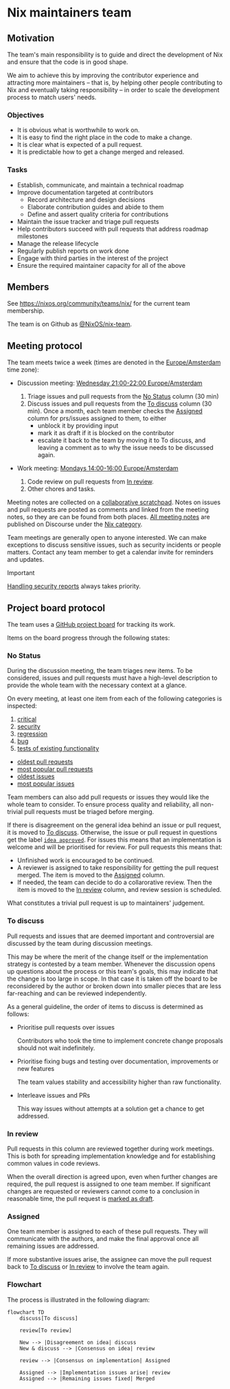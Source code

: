 # Nix maintainers team

## Motivation

The team's main responsibility is to guide and direct the development of Nix and ensure that the code is in good shape.

We aim to achieve this by improving the contributor experience and attracting more maintainers – that is, by helping other people contributing to Nix and eventually taking responsibility – in order to scale the development process to match users' needs.

### Objectives

- It is obvious what is worthwhile to work on.
- It is easy to find the right place in the code to make a change.
- It is clear what is expected of a pull request.
- It is predictable how to get a change merged and released.

### Tasks

- Establish, communicate, and maintain a technical roadmap
- Improve documentation targeted at contributors
  - Record architecture and design decisions
  - Elaborate contribution guides and abide to them
  - Define and assert quality criteria for contributions
- Maintain the issue tracker and triage pull requests
- Help contributors succeed with pull requests that address roadmap milestones
- Manage the release lifecycle
- Regularly publish reports on work done
- Engage with third parties in the interest of the project
- Ensure the required maintainer capacity for all of the above

## Members

See https://nixos.org/community/teams/nix/ for the current team membership.

The team is on Github as [@NixOS/nix-team](https://github.com/orgs/NixOS/teams/nix-team).

## Meeting protocol

The team meets twice a week (times are denoted in the [Europe/Amsterdam](https://en.m.wikipedia.org/wiki/Time_in_the_Netherlands) time zone):

- Discussion meeting: [Wednesday 21:00-22:00 Europe/Amsterdam](https://www.google.com/calendar/event?eid=ZG5rZzNyajRjajducGV2NGY5aGkzYWIwdnJfMjAyNDA1MDhUMTkwMDAwWiBiOW81MmZvYnFqYWs4b3E4bGZraGczdDBxZ0Bn)

  1. Triage issues and pull requests from the [No Status](#no-status) column (30 min)
  2. Discuss issues and pull requests from the [To discuss](#to-discuss) column (30 min).
     Once a month, each team member checks the [Assigned](#assigned) column for prs/issues assigned to them, to either
       - unblock it by providing input
       - mark it as draft if it is blocked on the contributor
       - escalate it back to the team by moving it to To discuss, and leaving a comment as to why the issue needs to be discussed again.

- Work meeting: [Mondays 14:00-16:00 Europe/Amsterdam](https://www.google.com/calendar/event?eid=Ym52NDdzYnRic2NzcDcybjZiNDhpNzhpa3NfMjAyNDA1MTNUMTIwMDAwWiBiOW81MmZvYnFqYWs4b3E4bGZraGczdDBxZ0Bn)

  1. Code review on pull requests from [In review](#in-review).
  2. Other chores and tasks.

Meeting notes are collected on a [collaborative scratchpad](https://pad.lassul.us/Cv7FpYx-Ri-4VjUykQOLAw).
Notes on issues and pull requests are posted as comments and linked from the meeting notes, so they are can be found from both places.
[All meeting notes](https://discourse.nixos.org/search?expanded=true&q=Nix%20team%20meeting%20minutes%20%23%20%23dev%3Anix%20in%3Atitle%20order%3Alatest_topic) are published on Discourse under the [Nix category](https://discourse.nixos.org/c/dev/nix/50).

Team meetings are generally open to anyone interested.
We can make exceptions to discuss sensitive issues, such as security incidents or people matters.
Contact any team member to get a calendar invite for reminders and updates.

> [!IMPORTANT]
> [Handling security reports](./security-reports.md) always takes priority.

## Project board protocol

The team uses a [GitHub project board](https://github.com/orgs/NixOS/projects/19/views/1) for tracking its work.

Items on the board progress through the following states:

### No Status

During the discussion meeting, the team triages new items.
To be considered, issues and pull requests must have a high-level description to provide the whole team with the necessary context at a glance.

On every meeting, at least one item from each of the following categories is inspected:

1. [critical](https://github.com/NixOS/nix/labels/critical)
2. [security](https://github.com/NixOS/nix/labels/security)
3. [regression](https://github.com/NixOS/nix/labels/regression)
4. [bug](https://github.com/NixOS/nix/issues?q=is%3Aopen+label%3Abug+sort%3Areactions-%2B1-desc)
5. [tests of existing functionality](https://github.com/NixOS/nix/issues?q=is%3Aopen+label%3Atests+-label%3Afeature+sort%3Areactions-%2B1-desc)

- [oldest pull requests](https://github.com/NixOS/nix/pulls?q=is%3Apr+is%3Aopen+sort%3Acreated-asc)
- [most popular pull requests](https://github.com/NixOS/nix/pulls?q=is%3Apr+is%3Aopen+sort%3Areactions-%2B1-desc)
- [oldest issues](https://github.com/NixOS/nix/issues?q=is%3Aissue+is%3Aopen+sort%3Acreated-asc)
- [most popular issues](https://github.com/NixOS/nix/issues?q=is%3Aissue+is%3Aopen+sort%3Areactions-%2B1-desc)

Team members can also add pull requests or issues they would like the whole team to consider.
To ensure process quality and reliability, all non-trivial pull requests must be triaged before merging.

If there is disagreement on the general idea behind an issue or pull request, it is moved to [To discuss](#to-discuss).
Otherwise, the issue or pull request in questions get the label [`idea approved`](https://github.com/NixOS/nix/labels/idea%20approved).
For issues this means that an implementation is welcome and will be prioritised for review.
For pull requests this means that:
- Unfinished work is encouraged to be continued.
- A reviewer is assigned to take responsibility for getting the pull request merged.
  The item is moved to the [Assigned](#assigned) column.
- If needed, the team can decide to do a collarorative review.
  Then the item is moved to the [In review](#in-review) column, and review session is scheduled.

What constitutes a trivial pull request is up to maintainers' judgement.

### To discuss

Pull requests and issues that are deemed important and controversial are discussed by the team during discussion meetings.

This may be where the merit of the change itself or the implementation strategy is contested by a team member.
Whenever the discussion opens up questions about the process or this team's goals, this may indicate that the change is too large in scope.
In that case it is taken off the board to be reconsidered by the author or broken down into smaller pieces that are less far-reaching and can be reviewed independently.

As a general guideline, the order of items to discuss is determined as follows:

- Prioritise pull requests over issues

  Contributors who took the time to implement concrete change proposals should not wait indefinitely.

- Prioritise fixing bugs and testing over documentation, improvements or new features

  The team values stability and accessibility higher than raw functionality.

- Interleave issues and PRs

  This way issues without attempts at a solution get a chance to get addressed.

### In review

Pull requests in this column are reviewed together during work meetings.
This is both for spreading implementation knowledge and for establishing common values in code reviews.

When the overall direction is agreed upon, even when further changes are required, the pull request is assigned to one team member.
If significant changes are requested or reviewers cannot come to a conclusion in reasonable time, the pull request is [marked as draft](https://docs.github.com/en/pull-requests/collaborating-with-pull-requests/proposing-changes-to-your-work-with-pull-requests/changing-the-stage-of-a-pull-request#converting-a-pull-request-to-a-draft).

### Assigned

One team member is assigned to each of these pull requests.
They will communicate with the authors, and make the final approval once all remaining issues are addressed.

If more substantive issues arise, the assignee can move the pull request back to [To discuss](#to-discuss) or [In review](#in-review) to involve the team again.

### Flowchart

The process is illustrated in the following diagram:

```mermaid
flowchart TD
    discuss[To discuss]

    review[To review]

    New --> |Disagreement on idea| discuss
    New & discuss --> |Consensus on idea| review

    review --> |Consensus on implementation| Assigned

    Assigned --> |Implementation issues arise| review
    Assigned --> |Remaining issues fixed| Merged
```

